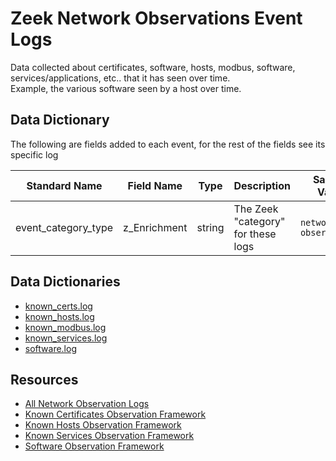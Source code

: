 # Zeek Network Observations Event Logs

Data collected about certificates, software, hosts, modbus, software, services/applications, etc.. that it has seen over time.  
Example, the various software seen by a host over time.

## Data Dictionary
The following are fields added to each event, for the rest of the fields see its specific log 

| Standard Name                   | Field Name                      | Type                            | Description                        | Sample Value                    |
| ------------------------------- | ------------------------------- | ------------------------------- | -------------------------------    | ------------------------------- |
| event_category_type         | z_Enrichment                    | string                          | The Zeek "category" for these logs | `network-observations`             |


## Data Dictionaries

- [known_certs.log](./known_certs.md)
- [known_hosts.log](./known_hosts.md)
- [known_modbus.log](./known_modbus.md)
- [known_services.log](./known_services.md)
- [software.log](./software.md)

## Resources

* [All Network Observation Logs](https://docs.zeek.org/en/stable/script-reference/log-files.html#network-observations)
* [Known Certificates Observation Framework](https://docs.zeek.org/en/stable/scripts/policy/protocols/ssl/known-certs.zeek.html#policy-protocols-ssl-known-certs-zeek)
* [Known Hosts Observation Framework](https://docs.zeek.org/en/stable/scripts/policy/protocols/conn/known-hosts.zeek.html#policy-protocols-conn-known-hosts-zeek)
* [Known Services Observation Framework](https://docs.zeek.org/en/stable/scripts/policy/protocols/conn/known-services.zeek.html#policy-protocols-conn-known-services-zeek)
* [Software Observation Framework](https://docs.zeek.org/en/stable/scripts/base/frameworks/software/main.zeek.html#base-frameworks-software-main-zeek)
